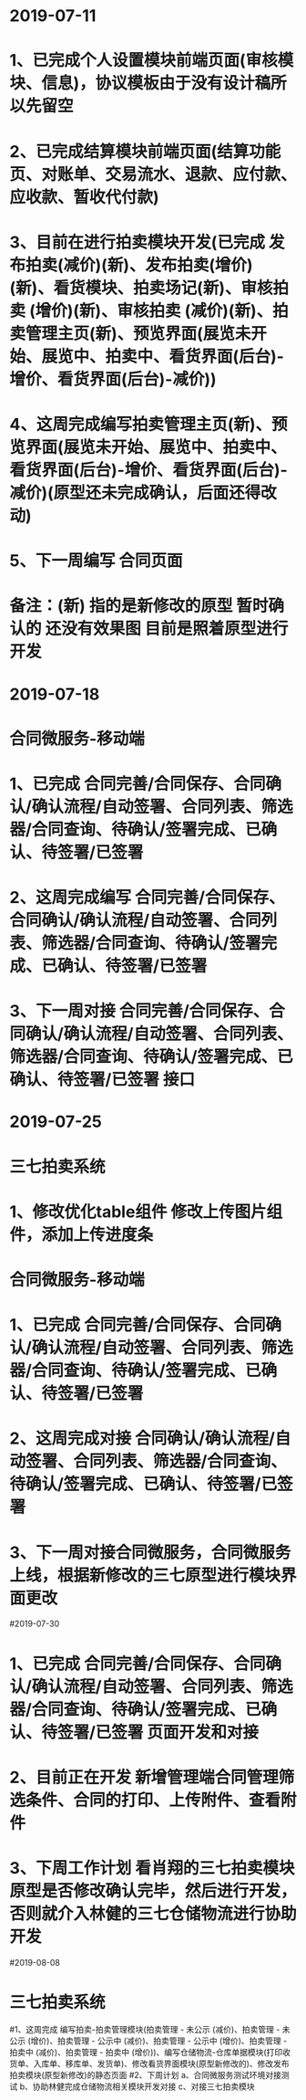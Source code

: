 # 2019-07-11
# 1、已完成个人设置模块前端页面(审核模块、信息)，协议模板由于没有设计稿所以先留空
# 2、已完成结算模块前端页面(结算功能页、对账单、交易流水、退款、应付款、应收款、暂收代付款)
# 3、目前在进行拍卖模块开发(已完成 发布拍卖(减价)(新)、发布拍卖(增价)(新)、看货模块、拍卖场记(新)、审核拍卖 (增价)(新)、审核拍卖 (减价)(新)、拍卖管理主页(新)、预览界面(展览未开始、展览中、拍卖中、看货界面(后台)-增价、看货界面(后台)-减价))
# 4、这周完成编写拍卖管理主页(新)、预览界面(展览未开始、展览中、拍卖中、看货界面(后台)-增价、看货界面(后台)-减价)(原型还未完成确认，后面还得改动)
# 5、下一周编写 合同页面
# 备注：(新) 指的是新修改的原型 暂时确认的 还没有效果图 目前是照着原型进行开发 

# 2019-07-18
# 合同微服务-移动端
# 1、已完成 合同完善/合同保存、合同确认/确认流程/自动签署、合同列表、筛选器/合同查询、待确认/签署完成、已确认、待签署/已签署
# 2、这周完成编写 合同完善/合同保存、合同确认/确认流程/自动签署、合同列表、筛选器/合同查询、待确认/签署完成、已确认、待签署/已签署
# 3、下一周对接 合同完善/合同保存、合同确认/确认流程/自动签署、合同列表、筛选器/合同查询、待确认/签署完成、已确认、待签署/已签署 接口

# 2019-07-25
# 三七拍卖系统
# 1、修改优化table组件 修改上传图片组件，添加上传进度条
# 合同微服务-移动端
# 1、已完成 合同完善/合同保存、合同确认/确认流程/自动签署、合同列表、筛选器/合同查询、待确认/签署完成、已确认、待签署/已签署
# 2、这周完成对接 合同确认/确认流程/自动签署、合同列表、筛选器/合同查询、待确认/签署完成、已确认、待签署/已签署
# 3、下一周对接合同微服务，合同微服务上线，根据新修改的三七原型进行模块界面更改



#2019-07-30
# 1、已完成  合同完善/合同保存、合同确认/确认流程/自动签署、合同列表、筛选器/合同查询、待确认/签署完成、已确认、待签署/已签署 页面开发和对接
# 2、目前正在开发 新增管理端合同管理筛选条件、合同的打印、上传附件、查看附件
# 3、下周工作计划 看肖翔的三七拍卖模块原型是否修改确认完毕，然后进行开发，否则就介入林健的三七仓储物流进行协助开发


#2019-08-08
# 三七拍卖系统
#1、这周完成 编写拍卖-拍卖管理模块(拍卖管理 - 未公示 (减价)、拍卖管理 - 未公示 (增价)、拍卖管理 - 公示中 (减价)、拍卖管理 - 公示中 (增价)、拍卖管理 - 拍卖中 (减价)、拍卖管理 - 拍卖中 (增价))、编写仓储物流-仓库单据模块(打印收货单、入库单、移库单、发货单)、修改看货界面模块(原型新修改的)、修改发布拍卖模块(原型新修改)的静态页面
#2、下周计划  a、合同微服务测试环境对接测试  b、协助林健完成仓储物流相关模块开发对接 c、对接三七拍卖模块


